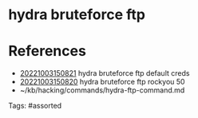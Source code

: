 # hydra bruteforce ftp

# References
- [20221003150821](/zet/20221003150821/) hydra bruteforce ftp default creds
- [20221003150820](/zet/20221003150820/) hydra bruteforce ftp rockyou 50
- ~/kb/hacking/commands/hydra-ftp-command.md

Tags:
    #assorted

